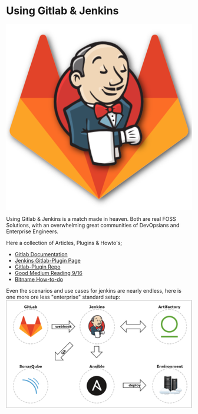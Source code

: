 # Using Gitlab & Jenkins

![gitlab-plus-jenkins](pics/jenkins-gitlab-white.png)

Using Gitlab & Jenkins is a match made in heaven. Both are real FOSS Solutions, with an overwhelming great communities of DevOpsians and Enterprise Engineers.

Here a collection of Articles, Plugins & Howto's;
* [Gitlab Documentation](https://docs.gitlab.com/ee/integration/jenkins.html) 
* [Jenkins Gitlab-Plugin Page](https://plugins.jenkins.io/gitlab-plugin) 
* [Gitlab-Plugin Repo](https://github.com/jenkinsci/gitlab-plugin) 
* [Good Medium Reading 9/16](https://medium.com/@teeks99/continuous-integration-with-jenkins-and-gitlab-fa770c62e88a) 
* [Bitname How-to-do](https://docs.bitnami.com/aws/how-to/create-ci-pipeline/) 
   

Even the scenarios and use cases for jenkins are nearly endless, here is one more ore less "enterprise" standard setup:   
![Enterprise Setup](pics/continuous_delivery1.png)

